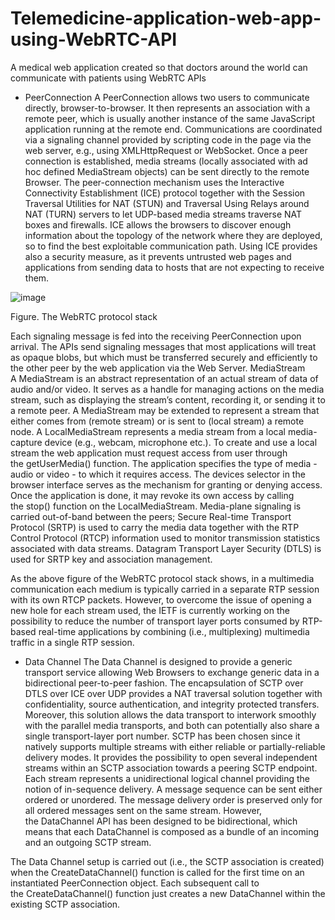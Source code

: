 # Telemedicine-application-web-app-using-WebRTC-API
A medical web application created so that doctors around the world can communicate with patients using WebRTC APIs 

- PeerConnection
A PeerConnection allows two users to communicate directly, browser-to-browser. It then represents an association with a remote peer, which is usually another instance of the same JavaScript application running at the remote end. Communications are coordinated via a signaling channel provided by scripting code in the page via the web server, e.g., using XMLHttpRequest or WebSocket. Once a peer connection is established, media streams (locally associated with ad hoc defined MediaStream objects) can be sent directly to the remote Browser. The peer-connection mechanism uses the Interactive Connectivity Establishment (ICE) protocol together with the Session Traversal Utilities for NAT (STUN) and Traversal Using Relays around NAT (TURN) servers to let UDP-based media streams traverse NAT boxes and firewalls. ICE allows the browsers to discover enough information about the topology of the network where they are deployed, so to find the best exploitable communication path. Using ICE provides also a security measure, as it prevents untrusted web pages and applications from sending data to hosts that are not expecting to receive them.

![image](https://user-images.githubusercontent.com/22990797/128346172-6720627b-8dbb-418f-9a90-3a18877f3000.png)

Figure.  The WebRTC protocol stack

Each signaling message is fed into the receiving PeerConnection upon arrival. The APIs send signaling messages that most applications will treat as opaque blobs, but which must be transferred securely and efficiently to the other peer by the web application via the Web Server. MediaStream A MediaStream is an abstract representation of an actual stream of data of audio and/or video. It serves as a handle for managing actions on the media stream, such as displaying the stream’s content, recording it, or sending it to a remote peer. A MediaStream may be extended to represent a stream that either comes from (remote stream) or is sent to (local stream) a remote node. A LocalMediaStream represents a media stream from a local media-capture device (e.g., webcam, microphone etc.). To create and use a local stream the web application must request access from user through the getUserMedia() function. The application specifies the type of media - audio or video - to which it requires access. The devices selector in the browser interface serves as the mechanism for granting or denying access. Once the application is done, it may revoke its own access by calling the stop() function on the LocalMediaStream. Media-plane signaling is carried out-of-band between the peers; Secure Real-time Transport Protocol (SRTP) is used to carry the media data together with the RTP Control Protocol (RTCP) information used to monitor transmission statistics associated with data streams. Datagram Transport Layer Security (DTLS) is used for SRTP key and association management.

As the above figure of the WebRTC protocol stack shows, in a multimedia communication each medium is typically carried in a separate RTP session with its own RTCP packets. However, to overcome the issue of opening a new hole for each stream used, the IETF is currently working on the possibility to reduce the number of transport layer ports consumed by RTP-based real-time applications by combining (i.e., multiplexing) multimedia traffic in a single RTP session.

- Data Channel
The Data Channel is designed to provide a generic transport service allowing Web Browsers to exchange generic data in a bidirectional peer-to-peer fashion.
The encapsulation of SCTP over DTLS over ICE over UDP provides a NAT traversal solution together with confidentiality, source authentication, and integrity protected transfers. Moreover, this solution allows the data transport to interwork smoothly with the parallel media transports, and both can potentially also share a single transport-layer port number. SCTP has been chosen since it natively supports multiple streams with either reliable or partially-reliable delivery modes. It provides the possibility to open several independent streams within an SCTP association towards a peering SCTP endpoint. Each stream represents a unidirectional logical channel providing the notion of in-sequence delivery. A message sequence can be sent either ordered or unordered. The message delivery order is preserved only for all ordered messages sent on the same stream. However, the DataChannel API has been designed to be bidirectional, which means that each DataChannel is composed as a bundle of an incoming and an outgoing SCTP
stream.

The Data Channel setup is carried out (i.e., the SCTP association is created) when the CreateDataChannel() function is called for the first time on an instantiated PeerConnection object. Each subsequent call to the CreateDataChannel() function just creates a new DataChannel within the existing SCTP association.
